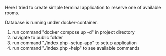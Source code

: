 
Here I tried to create simple terminal
application to reserve one of available rooms.

Database is running under docker-container. 

1) run command "docker compose up -d" in project directory
2) navigate to public folder
3) run command "./index.php -setup-app" to setup application
4) run command "./index.php -help" to see available commands